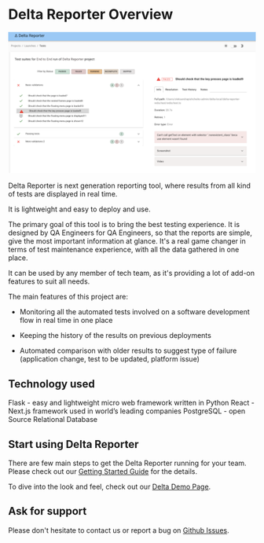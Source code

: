 # Delta Reporter Overview


![Screenshot of Delta reporter](screenshots/delta-reporter.png)


Delta Reporter is next generation reporting tool, where results from all kind of tests are displayed in real time. 

It is lightweight and easy to deploy and use. 

The primary goal of this tool is to bring the best testing experience. It is designed by QA Engineers for QA Engineers, so that the reports are simple, give the most important information at glance. It's a real game changer in terms of test maintenance experience, with all the data gathered in one place.

It can be used by any member of tech team, as it's providing a lot of add-on features to suit all needs. 


The main features of this project are:

- Monitoring all the automated tests involved on a software development flow in real time  in one place

- Keeping the history of the results on previous deployments

- Automated comparison with older results to suggest type of failure (application change, test to be updated, platform issue)


## Technology used

Flask - easy and lightweight micro web framework written in Python
React - Next.js framework used in world’s leading companies 
PostgreSQL - open Source Relational Database

## Start using Delta Reporter

There are few main steps to get the Delta Reporter running for your team. Please check out our [Getting Started Guide](start_guide.md) for the details.

To dive into the look and feel, check out our [Delta Demo Page](https://delta-frontend.herokuapp.com/).


## Ask for support

Please don't hesitate to contact us or report a bug on [Github Issues](https://github.com/delta-reporter/delta-reporter/issues).




